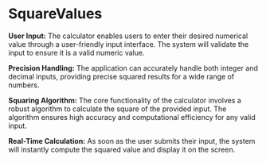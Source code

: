 # SquareValues
**User Input:** The calculator enables users to enter their desired numerical value through a user-friendly input interface. The system will validate the input to ensure it is a valid numeric value.  

**Precision Handling:** The application can accurately handle both integer and decimal inputs, providing precise squared results for a wide range of numbers.

**Squaring Algorithm:** The core functionality of the calculator involves a robust algorithm to calculate the square of the provided input. The algorithm ensures high accuracy and computational efficiency for any valid input.

**Real-Time Calculation:** As soon as the user submits their input, the system will instantly compute the squared value and display it on the screen.


